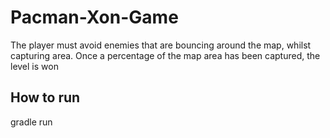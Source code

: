 # Pacman-Xon-Game

The player must avoid enemies that are bouncing around the map, whilst capturing area. Once a percentage of the map area has been captured, the level is won

## How to run
gradle run
